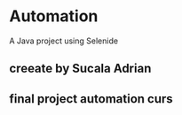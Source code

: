 # Automation
A Java project using Selenide

## creeate by Sucala Adrian

## final project automation curs


